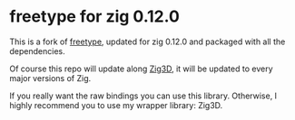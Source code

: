 # freetype for zig 0.12.0

This is a fork of [freetype](https://github.com/hexops/freetype), updated for zig 0.12.0 and packaged with all the dependencies.

Of course this repo will update along [Zig3D](https://github.com/Darkfllame/Zig3D), it will be updated to every major versions of Zig.

If you really want the raw bindings you can use this library. Otherwise, I highly recommend you to use my wrapper library: Zig3D.